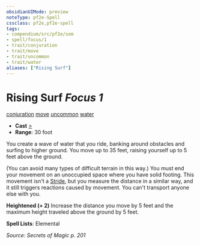 ```yaml
---
obsidianUIMode: preview
noteType: pf2e-Spell
cssclass: pf2e,pf2e-spell
tags:
- compendium/src/pf2e/som
- spell/focus/1
- trait/conjuration
- trait/move
- trait/uncommon
- trait/water
aliases: ["Rising Surf"]
---
```

# Rising Surf *Focus 1*   
[conjuration](rules/traits/conjuration.md "Conjuration School Trait")  [move](rules/traits/move.md "Move Combat Trait")  [uncommon](rules/traits/uncommon.md "Uncommon Rarity Trait")  [water](rules/traits/water.md "Water Energy & Element Trait")  

- **Cast** [>](rules/core-rulebook/chapter-9-playing-the-game.md#Actions "Single Action") 
- **Range**: 30 foot

You create a wave of water that you ride, banking around obstacles and surfing to higher ground. You move up to 35 feet, raising yourself up to 5 feet above the ground.

(You can avoid many types of difficult terrain in this way.) You must end your movement on an unoccupied space where you have solid footing. This movement isn't a [Stride](rules/actions/stride.md), but you measure the distance in a similar way, and it still triggers reactions caused by movement. You can't transport anyone else with you.

**Heightened (+ 2)** Increase the distance you move by 5 feet and the maximum height traveled above the ground by 5 feet.

**Spell Lists**: Elemental

*Source: Secrets of Magic p. 201*